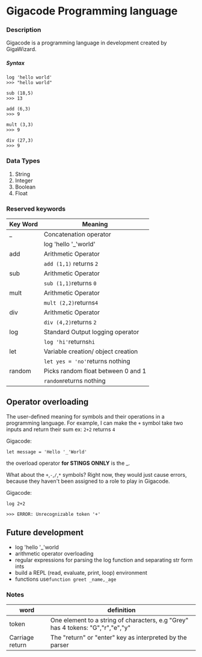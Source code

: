 # Gigacode Programming language

### Description

Gigacode is a programming language in development created by GigaWizard.

##### Syntax

```
log 'hello world'
>>> "hello world"

sub (18,5)
>>> 13

add (6,3)
>>> 9

mult (3,3)
>>> 9

div (27,3)
>>> 9
```

### Data Types

1. String
2. Integer
3. Boolean
4. Float



### Reserved keywords

| Key Word | Meaning                            |
| -------- | ---------------------------------- |
| _        | Concatenation operator             |
|          | log 'hello '_'world'               |
| add      | Arithmetic Operator                |
|          | `add (1,1)` returns `2`            |
| sub      | Arithmetic Operator                |
|          | `sub (1,1)`returns `0`             |
| mult     | Arithmetic Operator                |
|          | `mult (2,2)`returns`4`             |
| div      | Arithmetic Operator                |
|          | `div (4,2)`returns `2`             |
| log      | Standard Output logging operator   |
|          | `log 'hi'`returns`hi`              |
| let      | Variable creation/ object creation |
|          | `let yes = 'no'`returns nothing    |
| random   | Picks random float between 0 and 1 |
|          | `random`returns nothing            |

## Operator overloading

The user-defined meaning for symbols and their operations in a programming language. For example, I can make the `+` symbol take two inputs and return their sum ex: `2+2` returns `4`

Gigacode:

`let message = 'Hello '_'World'`

the overload operator **for STINGS ONNLY** is the _.

What about the `+`,`-`,`/`,`*` symbols? Right now, they would just cause errors, because they haven't been assigned to a role to play in Gigacode.

Gigacode:

`log 2+2`

`>>> ERROR: Unrecognizable token '+'`

## Future development

* log 'hello '_'world
* arithmetic operator overloading
* regular expressions for parsing the log function and separating str form ints  
* build a REPL (read, evaluate, print, loop) environment
* functions use`function greet _name,_age`

### Notes

| word            | definition                                                   |
| --------------- | ------------------------------------------------------------ |
| token           | One element to a string of characters, e.g "Grey" has 4 tokens: "G","r","e","y" |
| Carriage return | The "return" or "enter" key as interpreted by the parser     |

